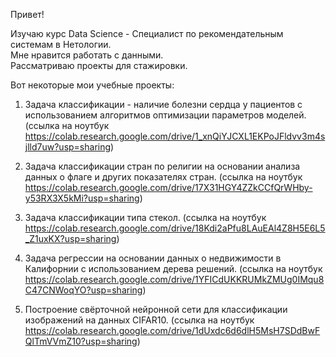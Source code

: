 Привет! 

Изучаю курс Data Science  - Специалист по рекомендательным системам в Нетологии.\
Мне нравится работать с данными.\
Рассматриваю проекты для стажировки.

Вот некоторые мои учебные проекты:

   1. Задача классификации  - наличие болезни сердца у пациентов с использованием алгоритмов оптимизации параметров моделей.
   (ссылка на ноутбук https://colab.research.google.com/drive/1_xnQiYJCXL1EKPoJFldvv3m4sjlld7uw?usp=sharing)

   2. Задача классификации стран по религии на основании анализа данных о флаге и других показателях стран. 
   (ссылка на ноутбук https://colab.research.google.com/drive/17X31HGY4ZZkCCfQrWHby-y53RX3X5kMi?usp=sharing)

   3. Задача классификации типа стекол.
   (ссылка на ноутбук https://colab.research.google.com/drive/18Kdi2aPfu8LAuEAl4Z8H5E6L5_Z1uxKX?usp=sharing)

   4. Задача регрессии на основании данных о недвижимости в Калифорнии с использованием дерева решений.
   (ссылка на ноутбук https://colab.research.google.com/drive/1YFICdUKKRUMkZMUg0IMqu8C47CNWoqYO?usp=sharing)

   5. Построение свёрточной нейронной сети для классификации изображений на данных CIFAR10.
   (ссылка на ноутбук https://colab.research.google.com/drive/1dUxdc6d6dlH5MsH7SDdBwFQlTmVVmZ10?usp=sharing)
